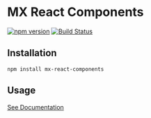 # MX React Components
[![npm version](https://badge.fury.io/js/mx-react-components.svg)](http://badge.fury.io/js/mx-react-components) [![Build Status](https://travis-ci.org/mxenabled/mx-react-components.svg)](https://travis-ci.org/mxenabled/mx-react-components)

## Installation
```
npm install mx-react-components
```

## Usage
[See Documentation](http://mxenabled.github.io/mx-react-components/)
